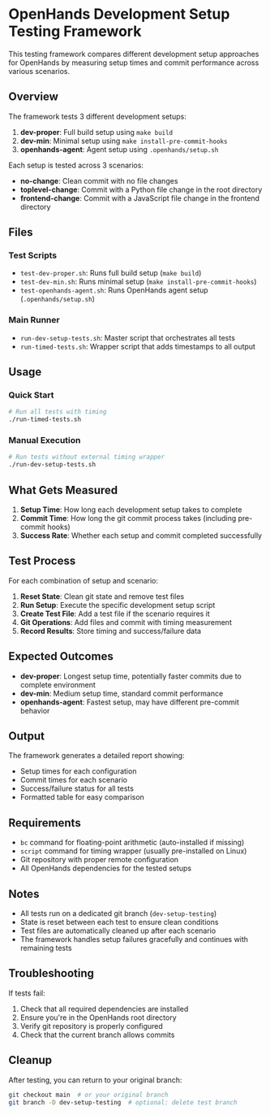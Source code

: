 # OpenHands Development Setup Testing Framework

This testing framework compares different development setup approaches for OpenHands by measuring setup times and commit performance across various scenarios.

## Overview

The framework tests 3 different development setups:

1. **dev-proper**: Full build setup using `make build`
2. **dev-min**: Minimal setup using `make install-pre-commit-hooks`
3. **openhands-agent**: Agent setup using `.openhands/setup.sh`

Each setup is tested across 3 scenarios:
- **no-change**: Clean commit with no file changes
- **toplevel-change**: Commit with a Python file change in the root directory
- **frontend-change**: Commit with a JavaScript file change in the frontend directory

## Files

### Test Scripts
- `test-dev-proper.sh`: Runs full build setup (`make build`)
- `test-dev-min.sh`: Runs minimal setup (`make install-pre-commit-hooks`)
- `test-openhands-agent.sh`: Runs OpenHands agent setup (`.openhands/setup.sh`)

### Main Runner
- `run-dev-setup-tests.sh`: Master script that orchestrates all tests
- `run-timed-tests.sh`: Wrapper script that adds timestamps to all output

## Usage

### Quick Start
```bash
# Run all tests with timing
./run-timed-tests.sh
```

### Manual Execution
```bash
# Run tests without external timing wrapper
./run-dev-setup-tests.sh
```

## What Gets Measured

1. **Setup Time**: How long each development setup takes to complete
2. **Commit Time**: How long the git commit process takes (including pre-commit hooks)
3. **Success Rate**: Whether each setup and commit completed successfully

## Test Process

For each combination of setup and scenario:

1. **Reset State**: Clean git state and remove test files
2. **Run Setup**: Execute the specific development setup script
3. **Create Test File**: Add a test file if the scenario requires it
4. **Git Operations**: Add files and commit with timing measurement
5. **Record Results**: Store timing and success/failure data

## Expected Outcomes

- **dev-proper**: Longest setup time, potentially faster commits due to complete environment
- **dev-min**: Medium setup time, standard commit performance
- **openhands-agent**: Fastest setup, may have different pre-commit behavior

## Output

The framework generates a detailed report showing:
- Setup times for each configuration
- Commit times for each scenario
- Success/failure status for all tests
- Formatted table for easy comparison

## Requirements

- `bc` command for floating-point arithmetic (auto-installed if missing)
- `script` command for timing wrapper (usually pre-installed on Linux)
- Git repository with proper remote configuration
- All OpenHands dependencies for the tested setups

## Notes

- All tests run on a dedicated git branch (`dev-setup-testing`)
- State is reset between each test to ensure clean conditions
- Test files are automatically cleaned up after each scenario
- The framework handles setup failures gracefully and continues with remaining tests

## Troubleshooting

If tests fail:
1. Check that all required dependencies are installed
2. Ensure you're in the OpenHands root directory
3. Verify git repository is properly configured
4. Check that the current branch allows commits

## Cleanup

After testing, you can return to your original branch:
```bash
git checkout main  # or your original branch
git branch -D dev-setup-testing  # optional: delete test branch
